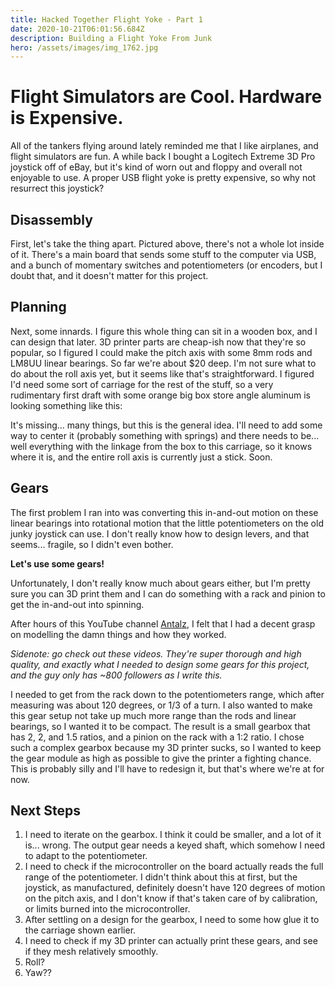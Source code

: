 ```yaml
---
title: Hacked Together Flight Yoke - Part 1
date: 2020-10-21T06:01:56.684Z
description: Building a Flight Yoke From Junk
hero: /assets/images/img_1762.jpg
---
```

# Flight Simulators are Cool. Hardware is Expensive.

All of the tankers flying around lately reminded me that I like airplanes, and flight simulators are fun. A while back I bought a Logitech Extreme 3D Pro joystick off of eBay, but it's kind of worn out and floppy and overall not enjoyable to use. A proper USB flight yoke is pretty expensive, so why not resurrect this joystick?

## Disassembly

First, let's take the thing apart. Pictured above, there's not a whole lot inside of it. There's a main board that sends some stuff to the computer via USB, and a bunch of momentary switches and potentiometers (or encoders, but I doubt that, and it doesn't matter for this project.

## Planning

Next, some innards. I figure this whole thing can sit in a wooden box, and I can design that later. 3D printer parts are cheap-ish now that they're so popular, so I figured I could make the pitch axis with some 8mm rods and LM8UU linear bearings. So far we're about $20 deep. I'm not sure what to do about the roll axis yet, but it seems like that's straightforward. I figured I'd need some sort of carriage for the rest of the stuff, so a very rudimentary first draft with some orange big box store angle aluminum is looking something like this:

<lazy-image src="carriage-1.png"></lazy-image>

It's missing... many things, but this is the general idea. I'll need to add some way to center it (probably something with springs) and there needs to be... well everything with the linkage from the box to this carriage, so it knows where it is, and the entire roll axis is currently just a stick. Soon.

## Gears

The first problem I ran into was converting this in-and-out motion on these linear bearings into rotational motion that the little potentiometers on the old junky joystick can use. I don't really know how to design levers, and that seems... fragile, so I didn't even bother.

**Let's use some gears!**

Unfortunately, I don't really know much about gears either, but I'm pretty sure you can 3D print them and I can do something with a rack and pinion to get the in-and-out into spinning.

After hours of this YouTube channel [Antalz](https://www.youtube.com/c/antalz), I felt that I had a decent grasp on modelling the damn things and how they worked.

*Sidenote: go check out these videos. They're super thorough and high quality, and exactly what I needed to design some gears for this project, and the guy only has ~800 followers as I write this.*

I needed to get from the rack down to the potentiometers range, which after measuring was about 120 degrees, or 1/3 of a turn. I also wanted to make this gear setup not take up much more range than the rods and linear bearings, so I wanted it to be compact. The result is a small gearbox that has 2, 2, and 1.5 ratios, and a pinion on the rack with a 1:2 ratio. I chose such a complex gearbox because my 3D printer sucks, so I wanted to keep the gear module as high as possible to give the printer a fighting chance. This is probably silly and I'll have to redesign it, but that's where we're at for now.

<lazy-image src="gears-1.png"></lazy-image>

## Next Steps

1. I need to iterate on the gearbox. I think it could be smaller, and a lot of it is... wrong. The output gear needs a keyed shaft, which somehow I need to adapt to the potentiometer.
2. I need to check if the microcontroller on the board actually reads the full range of the potentiometer. I didn't think about this at first, but the joystick, as manufactured, definitely doesn't have 120 degrees of motion on the pitch axis, and I don't know if that's taken care of by calibration, or limits burned into the microcontroller.
3. After settling on a design for the gearbox, I need to some how glue it to the carriage shown earlier.
4. I need to check if my 3D printer can actually print these gears, and see if they mesh relatively smoothly.
5. Roll?
6. Yaw??
